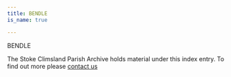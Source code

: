 ```yaml
---
title: BENDLE
is_name: true

---
```


BENDLE


The Stoke Climsland Parish Archive holds material under this index entry. To find out more please [contact us](/contact/)

